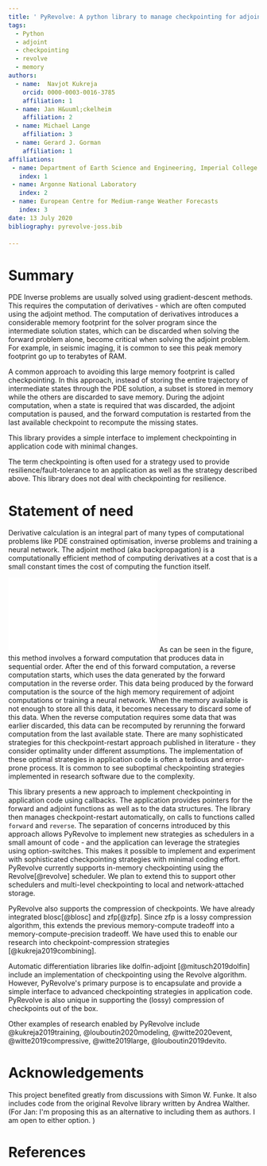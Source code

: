 ```yaml
---
title: ' PyRevolve: A python library to manage checkpointing for adjoints '
tags:
  - Python
  - adjoint
  - checkpointing
  - revolve
  - memory
authors:
  - name:  Navjot Kukreja
    orcid: 0000-0003-0016-3785
    affiliation: 1
  - name: Jan H&uuml;ckelheim
    affiliation: 2
  - name: Michael Lange
    affiliation: 3
  - name: Gerard J. Gorman
    affiliation: 1
affiliations:
 - name: Department of Earth Science and Engineering, Imperial College London
   index: 1
 - name: Argonne National Laboratory
   index: 2
 - name: European Centre for Medium-range Weather Forecasts
   index: 3
date: 13 July 2020
bibliography: pyrevolve-joss.bib

---
```




# Summary

PDE Inverse problems are usually solved using gradient-descent methods. This requires the computation of derivatives - which are often computed using the adjoint method. The computation of derivatives introduces a considerable memory footprint for the solver program since the intermediate solution states, which can be discarded when solving the forward problem alone, become critical when solving the adjoint problem. For example, in seismic imaging, it is common to see this peak memory footprint go up to terabytes of RAM. 

A common approach to avoiding this large memory footprint is called checkpointing. In this approach, instead of storing the entire trajectory of intermediate states through the PDE solution, a subset is stored in memory while the others are discarded to save memory. During the adjoint computation, when a state is required that was discarded, the adjoint computation is paused, and the forward computation is restarted from the last available checkpoint to recompute the missing states.

This library provides a simple interface to implement checkpointing in application code with minimal changes.

The term checkpointing is often used for a strategy used to provide resilience/fault-tolerance to an application as well as the strategy described above. This library does not deal with checkpointing for resilience.

# Statement of need
Derivative calculation is an integral part of many types of computational problems like PDE constrained optimisation, inverse problems and training a neural network. The adjoint method (aka backpropagation) is a computationally efficient method of computing derivatives at a cost that is a small constant times the cost of computing the function itself. 

![Data flow for derivative computations using the adjoint method \label{fig:dataflow}](dataflow.pdf)
As can be seen in the figure, this method involves a forward computation that produces data in sequential order. After the end of this forward computation, a reverse computation starts, which uses the data generated by the forward computation in the reverse order. This data being produced by the forward computation is the source of the high memory requirement of adjoint computations or training a neural network. When the memory available is not enough to store all this data, it becomes necessary to discard some of this data. When the reverse computation requires some data that was earlier discarded, this data can be recomputed by rerunning the forward computation from the last available state. There are many sophisticated strategies for this checkpoint-restart approach published in literature - they consider optimality under different assumptions. The implementation of these optimal strategies in application code is often a tedious and error-prone process. It is common to see suboptimal checkpointing strategies implemented in research software due to the complexity. 

This library presents a new approach to implement checkpointing in application code using callbacks. The application provides pointers for the forward and adjoint functions as well as to the data structures. The library then manages checkpoint-restart automatically, on calls to functions called `forward` and `reverse`. The separation of concerns introduced by this approach allows PyRevolve to implement new strategies as schedulers in a small amount of code - and the application can leverage the strategies using option-switches. This makes it possible to implement and experiment with sophisticated checkpointing strategies with minimal coding effort. PyRevolve currently supports in-memory checkpointing using the Revolve[@revolve] scheduler. We plan to extend this to support other schedulers and multi-level checkpointing to local and network-attached storage. 

PyRevolve also supports the compression of checkpoints. We have already integrated blosc[@blosc] and zfp[@zfp]. Since zfp is a lossy compression algorithm, this extends the previous memory-compute tradeoff into a memory-compute-precision tradeoff. We have used this to enable our research into checkpoint-compression strategies [@kukreja2019combining].

Automatic differentiation libraries like dolfin-adjoint [@mitusch2019dolfin] include an implementation of checkpointing using the Revolve algorithm. However, PyRevolve's primary purpose is to encapsulate and provide a simple interface to advanced checkpointing strategies in application code. PyRevolve is also unique in supporting the (lossy) compression of checkpoints out of the box. 

Other examples of research enabled by PyRevolve include @kukreja2019training, @louboutin2020modeling, @witte2020event, @witte2019compressive, @witte2019large, @louboutin2019devito. 

# Acknowledgements

This project benefited greatly from discussions with Simon W. Funke. It also includes code from the original Revolve library written by Andrea Walther. (For Jan: I'm proposing this as an alternative to including them as authors. I am open to either option. )

# References
